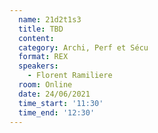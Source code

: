 ```yaml
---
  name: 21d2t1s3
  title: TBD
  content:
  category: Archi, Perf et Sécu
  format: REX
  speakers: 
    - Florent Ramiliere
  room: Online
  date: 24/06/2021
  time_start: '11:30'
  time_end: '12:30'
---
```

